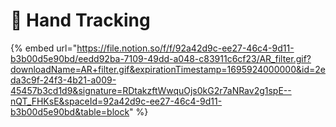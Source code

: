 # 💙 Hand Tracking

{% embed url="https://file.notion.so/f/f/92a42d9c-ee27-46c4-9d11-b3b00d5e90bd/eedd92ba-7109-49dd-a048-c83911c6cf23/AR_filter.gif?downloadName=AR+filter.gif&expirationTimestamp=1695924000000&id=2eda3c9f-24f3-4b21-a009-45457b3cd1d9&signature=RDtakzftWwquOjs0kG2r7aNRav2g1spE--nQT_FHKsE&spaceId=92a42d9c-ee27-46c4-9d11-b3b00d5e90bd&table=block" %}

